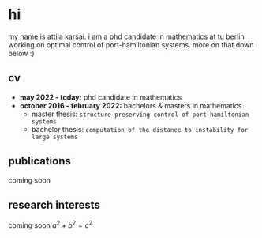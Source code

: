 # hi

my name is attila karsai.
i am a phd candidate in mathematics at tu berlin working on optimal control of port-hamiltonian systems.
more on that down below :)



## cv
- **may 2022 - today:** phd candidate in mathematics
- **october 2016 - february 2022:** bachelors & masters in mathematics
    - master thesis: `structure-preserving control of port-hamiltonian systems` 
    - bachelor thesis: `computation of the distance to instability for large systems`




## publications
coming soon



## research interests
coming soon $a^2 + b^2 = c^2$